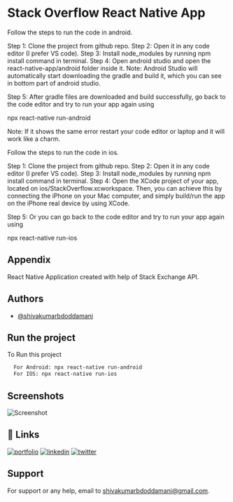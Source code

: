 # Stack Overflow React Native App

Follow the steps to run the code in android.

Step 1: Clone the project from github repo.
Step 2: Open it in any code editor (I prefer VS code).
Step 3: Install node_modules by running npm install command in terminal.
Step 4: Open android studio and open the react-native-app/android folder inside it.
Note: Android Studio will automatically start downloading the gradle and build it, which you can see in bottom part of android studio.

Step 5: After gradle files are downloaded and build successfully, go back to the code editor and try to run your app again using

npx react-native run-android

Note: If it shows the same error restart your code editor or laptop and it will work like a charm.

Follow the steps to run the code in ios.

Step 1: Clone the project from github repo.
Step 2: Open it in any code editor (I prefer VS code).
Step 3: Install node_modules by running npm install command in terminal.
Step 4: Open the XCode project of your app, located on ios/StackOverflow.xcworkspace. Then, you can achieve this by connecting the iPhone on your Mac computer, and simply build/run the app on the iPhone real device by using XCode. 

Step 5: Or you can go back to the code editor and try to run your app again using

npx react-native run-ios

## Appendix

React Native Application created with help of Stack Exchange API.

## Authors

- [@shivakumarbdoddamani](https://www.github.com/shivakumarbdoddamani)

## Run the project

To Run this project

```bash
  For Android: npx react-native run-android
  For IOS: npx react-native run-ios
```

## Screenshots

![Screenshot](https://github.com/shivakumarbdoddamani/StackOverflow/assets/59007223/e6c12379-f8e3-46eb-903d-616c3d1567d9)

## 🔗 Links

[![portfolio](https://img.shields.io/badge/my_portfolio-000?style=for-the-badge&logo=ko-fi&logoColor=white)](https://shivakumardoddamani.netlify.app/)
[![linkedin](https://img.shields.io/badge/linkedin-0A66C2?style=for-the-badge&logo=linkedin&logoColor=white)](https://www.linkedin.com/in/shivakumardoddamani)
[![twitter](https://img.shields.io/badge/twitter-1DA1F2?style=for-the-badge&logo=twitter&logoColor=white)](https://twitter.com/doddamanishivu)

## Support

For support or any help, email to shivakumarbdoddamani@gmail.com.
